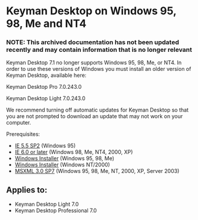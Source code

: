 # Keyman Desktop on Windows 95, 98, Me and NT4

### **NOTE**: This archived documentation has not been updated recently and may contain information that is no longer relevant


<p>Keyman Desktop 7.1 no longer supports Windows 95, 98, Me, or NT4.  In order to use these versions of Windows you must install an older version of Keyman Desktop, available here:</p>

<p>Keyman Desktop Pro 7.0.243.0</p>
<p>Keyman Desktop Light 7.0.243.0</p>

<p>We recommend turning off automatic updates for Keyman Desktop so that you are not prompted to download an update that may not work on your computer.</p>

<p>Prerequisites:</p>

  <ul>
    <li><a target='_blank' href='http://browsers.evolt.org/?ie/32bit/5.5_SP2'>IE 5.5 SP2</a> (Windows 95)</li>
    <li><a target='_blank' href='http://www.microsoft.com/ie/'>IE 6.0 or later</a> (Windows 98, Me, NT4, 2000, XP)</li>
    <li><a target='_blank' href='http://www.microsoft.com/downloads/details.aspx?FamilyID=CEBBACD8-C094-4255-B702-DE3BB768148F&amp;displaylang=en'>Windows Installer</a> (Windows 95, 98, Me)</li>
    <li><a target='_blank' href='http://www.microsoft.com/downloads/details.aspx?familyid=4b6140f9-2d36-4977-8fa1-6f8a0f5dca8f&amp;displaylang=en'>Windows Installer</a> (Windows NT/2000)</li>
    <li><a target='_blank' href='http://www.microsoft.com/downloads/details.aspx?familyid=28494391-052b-42ff-9674-f752bdca9582&amp;displaylang=en'>MSXML 3.0 SP7</a> (Windows 95, 98, Me, NT, 2000, XP, Server 2003)</li>
  </ul>


## Applies to:
 * Keyman Desktop Light 7.0
 * Keyman Desktop Professional 7.0
